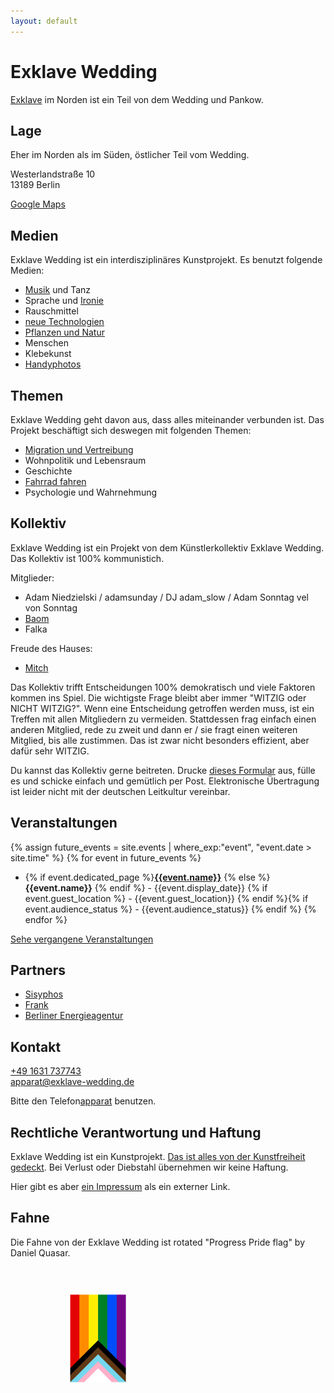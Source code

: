 ```yaml
---
layout: default
---
```


# Exklave Wedding

[Exklave](https://de.wikipedia.org/wiki/Enklave) im Norden ist ein Teil von dem Wedding und Pankow.

## Lage

Eher im Norden als im Süden, östlicher Teil vom Wedding.

Westerlandstraße 10<br>
13189 Berlin

[Google Maps](https://www.google.com/maps/place/Exklave+Wedding/@52.5578731,13.4129463,17z/data=!3m1!4b1!4m5!3m4!1s0x47a853920414044f:0xe9bd641e18d380af!8m2!3d52.5578731!4d13.415135)


## Medien

Exklave Wedding ist ein interdisziplinäres Kunstprojekt. Es benutzt folgende Medien:

- [Musik](https://soundcloud.com/adam_slow) und Tanz
- Sprache und [Ironie](https://chaos.social/tags/jobcenta)
- Rauschmittel
- [neue Technologien](https://github.com/adamniedzielski/exklave-wedding)
- [Pflanzen und Natur](/slowbeet)
- Menschen
- Klebekunst
- [Handyphotos](https://www.instagram.com/exklave_wedding/)

## Themen

Exklave Wedding geht davon aus, dass alles miteinander verbunden ist. Das Projekt beschäftigt
sich deswegen mit folgenden Themen:

- [Migration und Vertreibung](https://docs.google.com/document/d/1wl599Cages39unKY_Ui4S72J7MMDqJCYWCwdK2MtZqw)
- Wohnpolitik und Lebensraum
- Geschichte
- [Fahrrad fahren](/autoampeln)
- Psychologie und Wahrnehmung

## Kollektiv

Exklave Wedding ist ein Projekt von dem Künstlerkollektiv Exklave Wedding. Das Kollektiv ist
100% kommunistich.

Mitglieder:

- Adam Niedzielski / adamsunday / DJ adam_slow / Adam Sonntag vel von Sonntag
- [Baom](https://baommusic.live)
- Falka

Freude des Hauses:

- [Mitch](https://soundcloud.com/mitchjconnolly)

Das Kollektiv trifft Entscheidungen 100% demokratisch und viele Faktoren kommen ins Spiel. Die
wichtigste Frage bleibt aber immer "WITZIG oder NICHT WITZIG?". Wenn eine Entscheidung getroffen
werden muss, ist ein Treffen mit allen Mitgliedern zu vermeiden. Stattdessen frag einfach einen
anderen Mitglied, rede zu zweit und dann er / sie fragt einen weiteren Mitglied, bis alle
zustimmen. Das ist zwar nicht besonders effizient, aber dafür sehr WITZIG.

Du kannst das Kollektiv gerne beitreten. Drucke [dieses Formular](application-form.pdf) aus,
fülle es und schicke einfach und gemütlich per Post. Elektronische Übertragung ist leider nicht
mit der deutschen Leitkultur vereinbar.

## Veranstaltungen


{% assign future_events = site.events | where_exp:"event", "event.date > site.time" %}
{% for event in future_events %}
- {% if event.dedicated_page %}<a href="{{ event.url }}">**{{event.name}}**</a> {% else %} **{{event.name}}** {% endif %} - {{event.display_date}} {% if event.guest_location %} - {{event.guest_location}} {% endif %}{% if event.audience_status %} - {{event.audience_status}} {% endif %} {% endfor %}

[Sehe vergangene Veranstaltungen](/past-events)

## Partners

- [Sisyphos](https://sisyphos-berlin.net/)
- [Frank](https://digitalcourage.de/frank-geht-ran)
- [Berliner Energieagentur](https://www.berliner-e-agentur.de)


## Kontakt

[+49 1631 737743](tel:+491631737743)<br>
[apparat@exklave-wedding.de](mailto:apparat@exklave-wedding.de)

Bitte den Telefon<u>apparat</u> benutzen.

## Rechtliche Verantwortung und Haftung

Exklave Wedding ist ein Kunstprojekt.
[Das ist alles von der Kunstfreiheit gedeckt](https://www.youtube.com/watch?v=Y-B0lXnierw).
Bei Verlust oder Diebstahl übernehmen wir keine Haftung.

Hier gibt es aber [ein Impressum](https://exklave-wedding.org) als ein externer Link.

## Fahne

Die Fahne von der Exklave Wedding ist rotated "Progress Pride flag" by Daniel Quasar.

<img src="flag.svg" style="width:10em;transform:rotate(-90deg);transform-origin:center right;">
